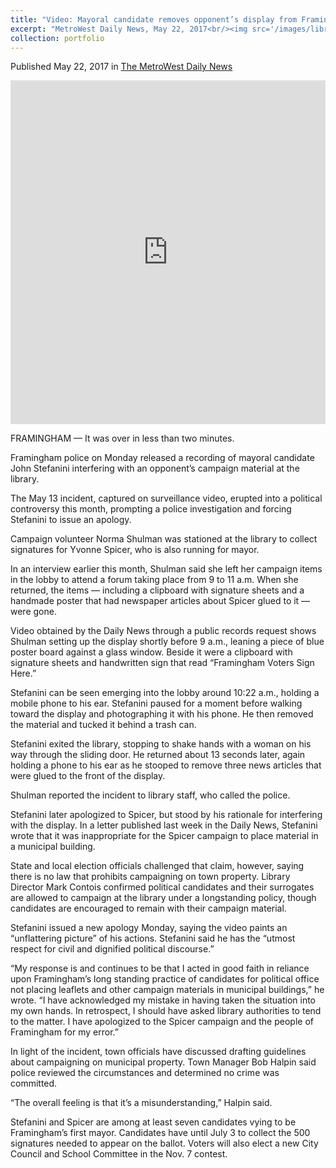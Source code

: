 ```yaml
---
title: "Video: Mayoral candidate removes opponent’s display from Framingham library"
excerpt: "MetroWest Daily News, May 22, 2017<br/><img src='/images/library_video.jpg'>"
collection: portfolio
---
```

Published May 22, 2017 in [The MetroWest Daily News](http://www.metrowestdailynews.com/news/20170522/video-shows-framingham-mayoral-candidate-removing-opponents-display)

<iframe src="https://www.facebook.com/plugins/video.php?href=https%3A%2F%2Fwww.facebook.com%2FMetroWestDailyNews%2Fvideos%2F1688458547848233%2F&show_text=1&width=560" width="100%" height="550" style="border:none;overflow:hidden" scrolling="no" frameborder="0" allowTransparency="true"></iframe>

FRAMINGHAM — It was over in less than two minutes.

Framingham police on Monday released a recording of mayoral candidate John Stefanini interfering with an opponent’s campaign material at the library.

The May 13 incident, captured on surveillance video, erupted into a political controversy this month, prompting a police investigation and forcing Stefanini to issue an apology.

Campaign volunteer Norma Shulman was stationed at the library to collect signatures for Yvonne Spicer, who is also running for mayor.

In an interview earlier this month, Shulman said she left her campaign items in the lobby to attend a forum taking place from 9 to 11 a.m. When she returned, the items — including a clipboard with signature sheets and a handmade poster that had newspaper articles about Spicer glued to it — were gone.

Video obtained by the Daily News through a public records request shows Shulman setting up the display shortly before 9 a.m., leaning a piece of blue poster board against a glass window. Beside it were a clipboard with signature sheets and handwritten sign that read “Framingham Voters Sign Here.”

Stefanini can be seen emerging into the lobby around 10:22 a.m., holding a mobile phone to his ear. Stefanini paused for a moment before walking toward the display and photographing it with his phone. He then removed the material and tucked it behind a trash can.

Stefanini exited the library, stopping to shake hands with a woman on his way through the sliding door. He returned about 13 seconds later, again holding a phone to his ear as he stooped to remove three news articles that were glued to the front of the display.

Shulman reported the incident to library staff, who called the police.


Stefanini later apologized to Spicer, but stood by his rationale for interfering with the display. In a letter published last week in the Daily News, Stefanini wrote that it was inappropriate for the Spicer campaign to place material in a municipal building.

State and local election officials challenged that claim, however, saying there is no law that prohibits campaigning on town property. Library Director Mark Contois confirmed political candidates and their surrogates are allowed to campaign at the library under a longstanding policy, though candidates are encouraged to remain with their campaign material.

Stefanini issued a new apology Monday, saying the video paints an “unflattering picture” of his actions. Stefanini said he has the “utmost respect for civil and dignified political discourse.”

“My response is and continues to be that I acted in good faith in reliance upon Framingham’s long standing practice of candidates for political office not placing leaflets and other campaign materials in municipal buildings,” he wrote. “I have acknowledged my mistake in having taken the situation into my own hands. In retrospect, I should have asked library authorities to tend to the matter. I have apologized to the Spicer campaign and the people of Framingham for my error.”

In light of the incident, town officials have discussed drafting guidelines about campaigning on municipal property. Town Manager Bob Halpin said police reviewed the circumstances and determined no crime was committed.

“The overall feeling is that it’s a misunderstanding,” Halpin said.

Stefanini and Spicer are among at least seven candidates vying to be Framingham’s first mayor. Candidates have until July 3 to collect the 500 signatures needed to appear on the ballot. Voters will also elect a new City Council and School Committee in the Nov. 7 contest.
